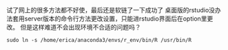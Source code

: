 试了网上的很多方法都不好使，最后还是软链了一下成功了
桌面版的rstudio没办法套用server版本的命令行方法更改设置，只能进rstudio界面后在option里更改。
但是这样难道不会出现环境不合适的问题吗？

```
sudo ln -s /home/erica/anaconda3/envs/r_env/bin/R /usr/bin/R
```
